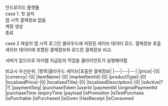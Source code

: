 안드로이드 플랫폼  
case 1. 첫 설치  
앱 시작
결제정보 없음  
계정 생성  
종료

case 2 재설치
앱 시작
로그인
클라우드에 저장된 세이브 데이터 로드.
결제정보 호출
세이브 데이터에 포함된 결제정보와 로드한 결제정보 비교.

서버가 없으므로 아이템 지급등의 작업을 클라이언트가 실행해야함.




비교시 우선순위.
|항목|클라우드 세이브|호출한 결제정보|
|---|---|---|
|price|-|0|
|currency|-|0|
|itemName|-|0|
|marketItemId|-|0|
|productType|-|0|
|localizedPrice|-|0|
|localizedTitle|-|0|
|localizedDescription|-|0|
|isActive|?|?|
|paymentSeq|
|purchaseToken
|userId
|paymentId
|originalPaymentId
|purchaseTime
|expiryTime
|payload
|isPromotion
|isTestPurchase
|isPurchable
|isPurchased
|isGiven
|HasReceipt
|IsConsumed